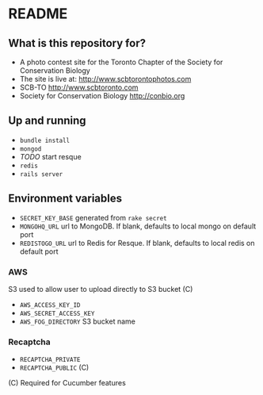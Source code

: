# README #

## What is this repository for? ##

* A photo contest site for the Toronto Chapter of the Society for Conservation Biology
* The site is live at: http://www.scbtorontophotos.com
* SCB-TO http://www.scbtoronto.com
* Society for Conservation Biology http://conbio.org

## Up and running
- `bundle install`
- `mongod`
- *TODO* start resque
- `redis`
- `rails server`

## Environment variables

- `SECRET_KEY_BASE` generated from `rake secret`
- `MONGOHQ_URL` url to MongoDB. If blank, defaults to local mongo on default port
- `REDISTOGO_URL` url to Redis for Resque. If blank, defaults to local redis on default port

### AWS ###
S3 used to allow user to upload directly to S3 bucket (C)
- `AWS_ACCESS_KEY_ID`
- `AWS_SECRET_ACCESS_KEY`
- `AWS_FOG_DIRECTORY` S3 bucket name

### Recaptcha ###
- `RECAPTCHA_PRIVATE`
- `RECAPTCHA_PUBLIC` (C)

(C) Required for Cucumber features
